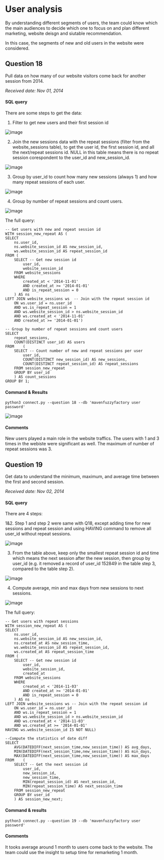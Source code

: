 # User analysis
By understanding different segments of users, the team could know which the main audiences to decide which one
to focus on and plan different marketing, website deisgn and siutable recommendation.

In this case, the segments of new and old users in the website were considered.

## Question 18

Pull data on how many of our website visitors come back for another session from 2014.

_Received date: Nov 01, 2014_

#### SQL query 
There are some steps to get the data:

1. Filter to get new users and their first session id

![image](https://user-images.githubusercontent.com/114192113/212206484-d2467011-d6d8-499a-92f8-70ffc516b743.png)

2. Join the new sessions data with the repeat sessions (filter from the website_sessions table), 
to get the user id, the first session id, and all the next/repeat sessions id. 
NULL in this table means there is no repeat session corespondent to the user_id and new_session_id.

![image](https://user-images.githubusercontent.com/114192113/212206565-f216dd5b-2134-40c9-8ed3-d2264be26a6b.png)

3. Group by user_id to count how many new sessions (always 1) and how many repeat sessions of each user.

![image](https://user-images.githubusercontent.com/114192113/212206608-64e2e064-73e1-4696-b18a-a1d7d68c82f1.png)

4. Group by number of repeat sessions and count users.

![image](https://user-images.githubusercontent.com/114192113/212206678-5a713cfe-bec2-483f-af9a-8f6f8c0663fd.png)

The full query:
```
-- Get users with new and repeat session id
WITH session_new_repeat AS (
SELECT
	ns.user_id,
	ns.website_session_id AS new_session_id,
	ws.website_session_id AS repeat_session_id
FROM (
	SELECT -- Get new session id
		user_id,
		website_session_id
	FROM website_sessions
	WHERE 
		created_at < '2014-11-01'
		AND created_at >= '2014-01-01'
		AND is_repeat_session = 0
	) AS ns
LEFT JOIN website_sessions ws  -- Join with the repeat session id
	ON ws.user_id = ns.user_id
	AND ws.is_repeat_session = 1
	AND ws.website_session_id > ns.website_session_id
	AND ws.created_at < '2014-11-01'
	AND created_at >= '2014-01-01')

-- Group by number of repeat sessions and count users
SELECT
	repeat_sessions,
	COUNT(DISTINCT user_id) AS users
FROM	(
	SELECT -- Count number of new and repeat sessions per user
		user_id,
		COUNT(DISTINCT new_session_id) AS new_sessions,
		COUNT(DISTINCT repeat_session_id) AS repeat_sessions
	FROM session_new_repeat
	GROUP BY user_id
	) AS count_sessions
GROUP BY 1;
```
#### Command & Results

```
python3 connect.py --question 18 --db 'mavenfuzzyfactory user password'
```

![image](https://user-images.githubusercontent.com/114192113/212207131-50a1982a-e055-42dd-a844-16cc715fcd3c.png)

#### Comments

New users played a main role in the website traffics. 
The users with 1 and 3 times in the webiste were significant as well. The maximum of number of repeat sessions was 3.

## Question 19

Get data to understand the minimum, maximum, and average time between the first and second session.

_Received date: Nov 02, 2014_

#### SQL query 
There are 4 steps:

1&2. Step 1 and step 2 were same with Q18, except adding time for new sessions and repeat session and 
using HAVING command to remove all user_id without repeat sessions.

![image](https://user-images.githubusercontent.com/114192113/212207530-c19457e0-e12f-46a2-8a23-b8b8913a9a9b.png)

3. From the table above, keep only the smallest repeat session id and time which means the next session 
after the new session, then group by user_id (e.g. it removed a record of user_id 152849 in the table step 3, 
compared to the table step 2).

![image](https://user-images.githubusercontent.com/114192113/212207661-f98d6dd3-6c12-4bda-b919-7d8ca0d0735d.png)

4. Compute average, min and max days from new sessions to next sessions.

![image](https://user-images.githubusercontent.com/114192113/212207730-b25c877f-2525-487a-b6a2-3dae9f269246.png)

The full query:

```
-- Get users with repeat sessions
WITH session_new_repeat AS (
SELECT
	ns.user_id,
	ns.website_session_id AS new_session_id,
	ns.created_at AS new_session_time,
	ws.website_session_id AS repeat_session_id,
	ws.created_at AS repeat_session_time
FROM (
	SELECT -- Get new session id
		user_id,
		website_session_id,
		created_at
	FROM website_sessions
	WHERE 
		created_at < '2014-11-03'
		AND created_at >= '2014-01-01'
		AND is_repeat_session = 0
	) AS ns
LEFT JOIN website_sessions ws -- Join with the repeat session id 
	ON ws.user_id = ns.user_id
	AND ws.is_repeat_session = 1
	AND ws.website_session_id > ns.website_session_id
	AND ws.created_at < '2014-11-03'
	AND ws.created_at >= '2014-01-01'
HAVING ws.website_session_id IS NOT NULL)

--Compute the statistics of date diff
SELECT 
	AVG(DATEDIFF(next_session_time,new_session_time)) AS avg_days,
	MIN(DATEDIFF(next_session_time,new_session_time)) AS min_days,
	MAX(DATEDIFF(next_session_time,new_session_time)) AS max_days
FROM 	(
	SELECT -- Get the next session id
		user_id,
		new_session_id,
		new_session_time,
		MIN(repeat_session_id) AS next_session_id,
		MIN(repeat_session_time) AS next_session_time
	FROM session_new_repeat
	GROUP BY user_id
	) AS session_new_next;
```
#### Command & results

```
python3 connect.py --question 19 --db 'mavenfuzzyfactory user password'
```
#### Comments
It tooks average around 1 month to users come back to the website.
The team could use the insight to setup time for remarketing 1 month.


